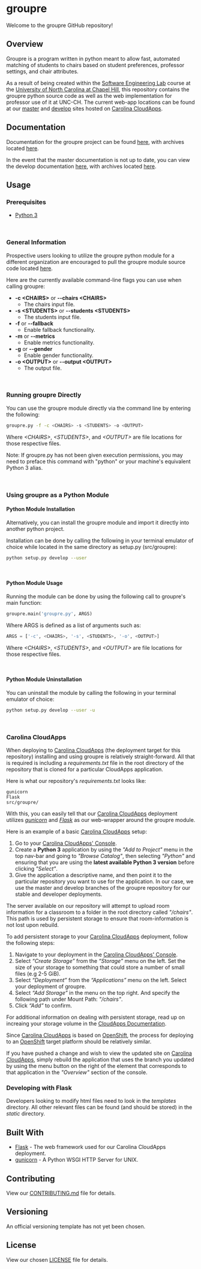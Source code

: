 # groupre

Welcome to the groupre GitHub repository!

## Overview

Groupre is a program written in python meant to allow fast, automated matching of students to chairs based on student preferences, professor settings, and chair attributes.

As a result of being created within the [Software Engineering Lab][COMP 523] course at the [University of North Carolina at Chapel Hill][UNC-CH], this repository contains the groupre python source code as well as the web implementation for professor use of it at UNC-CH. The current web-app locations can be found at our [master][CloudApps-master] and [develop][CloudApps-develop] sites hosted on [Carolina CloudApps][Carolina CloudApps].

## Documentation

Documentation for the groupre project can be found [here][masterDocs], with archives located [here][masterDocsArchive].

In the event that the master documentation is not up to date, you can view the develop documentation [here][developDocs], with archives located [here][developDocsArchive].

## Usage

### Prerequisites

* [Python 3][Python3]

<br>

### General Information

Prospective users looking to utilize the groupre python module for a different organization are encouraged to pull the groupre module source code located [here][masterSrc].

Here are the currently available command-line flags you can use when calling groupre:

* **-c \<CHAIRS>** or **--chairs \<CHAIRS>**
  * The chairs input file.
* **-s \<STUDENTS>** or **--students \<STUDENTS>**
  * The students input file.
* **-f** or **--fallback**
  * Enable fallback functionality.
* **-m** or **--metrics**
  * Enable metrics functionality.
* **-g** or **--gender**
  * Enable gender functionality.
* **-o \<OUTPUT>** or **--output \<OUTPUT>**
  * The output file.

<br>

### Running groupre  Directly

You can use the groupre module directly via the command line by entering the following:

```bash
groupre.py -f -c <CHAIRS> -s <STUDENTS> -o <OUTPUT>
```

Where _\<CHAIRS>_, _\<STUDENTS>_, and _\<OUTPUT>_ are file locations for those respective files.

Note: If groupre.py has not been given execution permissions, you may need to preface this command with "python" or your machine's equivalent Python 3 alias.

<br>

### Using groupre as a Python Module

#### Python Module Installation

Alternatively, you can install the groupre module and import it directly into another python project.

Installation can be done by calling the following in your terminal emulator of choice while located in the same directory as setup.py (src/groupre):

<!-- **For Users:**

```bash
python setup.py install
```

**For Developers:** -->

```bash
python setup.py develop --user
```

<br>

#### Python Module Usage

Running the module can be done by using the following call to groupre's main function:

```python
groupre.main('groupre.py', ARGS)
```

Where ARGS is defined as a list of arguments such as:

```python
ARGS = ['-c', <CHAIRS>, '-s', <STUDENTS>, '-o', <OUTPUT>]
```

Where _\<CHAIRS>_, _\<STUDENTS>_, and _\<OUTPUT>_ are file locations for those respective files.

<br>

<!-- **For Developers:**  -->

#### Python Module Uninstallation

You can uninstall the module by calling the following in your terminal emulator of choice:

```bash
python setup.py develop --user -u
```

<br>

### Carolina CloudApps

When deploying to [Carolina CloudApps][Carolina CloudApps] (the deployment target for this repository) installing and using groupre is relatively straight-forward. All that is required is including a *requirements.txt* file in the root directory of the repository that is cloned for a particular CloudApps application.

Here is what our repository's *requirements.txt* looks like:

```pip requirements
gunicorn
Flask
src/groupre/
```

With this, you can easily tell that our [Carolina CloudApps][Carolina CloudApps] deployment utilizes *[gunicorn][gunicorn]* and *[Flask][Flask]* as our web-wrapper around the groupre module.

Here is an example of a basic [Carolina CloudApps][Carolina CloudApps] setup:

1. Go to your [Carolina CloudApps' Console][CloudApps_console].
2. Create a **Python 3** application by using the *"Add to Project"* menu in the top nav-bar and going to *"Browse Catalog"*, then selecting *"Python"* and ensuring that you are using the **latest available Python 3 version** before clicking *"Select"*.
3. Give the application a descriptive name, and then point it to the particular repository you want to use for the application. In our case, we use the master and develop branches of the groupre repository for our stable and developer deployments.

The server available on our repository will attempt to upload room information for a classroom to a folder in the root directory called *"/chairs"*. This path is used by persistent storage to ensure that room-information is not lost upon rebuild.

To add persistent storage to your [Carolina CloudApps][Carolina CloudApps] deployment, follow the following steps:

1. Navigate to your deployment in the [Carolina CloudApps' Console][CloudApps_console].
2. Select *“Create Storage”* from the *“Storage”* menu on the left. Set the size of your storage to something that could store a number of small files (e.g 2-5 GiB).
3. Select *“Deployment”* from the *“Applications”* menu on the left. Select your deployment of groupre.
4. Select *“Add Storage”* in the menu on the top right. And specify the following path under Mount Path: *"/chairs"*.
5. Click *“Add”* to confirm.

For additional information on dealing with persistent storage, read up on increaing your storage volume in the [CloudApps Documentation][CloudAppsStorage_help].

Since [Carolina CloudApps][Carolina CloudApps] is based on [OpenShift][OpenShift], the process for deploying to an [OpenShift][OpenShift] target platform should be relatively similar.

If you have pushed a change and wish to view the updated site on [Carolina CloudApps][Carolina CloudApps], simply rebuild the application that uses the branch you updated by using the menu button on the right of the element that corresponds to that application in the *"Overview"* section of the console.

### Developing with Flask

Developers looking to modify html files need to look in the *templates* directory. All other relevant files can be found (and should be stored) in the *static* directory.

## Built With

* [Flask][Flask] - The web framework used for our Carolina CloudApps deployment.
* [gunicorn][gunicorn] - A Python WSGI HTTP Server for UNIX.

## Contributing

View our [CONTRIBUTING.md][contributing_file] file for details.

## Versioning

An official versioning template has not yet been chosen.

## License

View our chosen [LICENSE][license_file] file for details.

<!-- Begin References -->
[UNC-CH]: https://www.unc.edu/
[COMP 523]: https://wwwx.cs.unc.edu/Courses/comp523-f17/deliverables.php
[CloudApps-master]: http://master-groupre.cloudapps.unc.edu/
[CloudApps-develop]: http://develop-groupre.cloudapps.unc.edu/
[Carolina CloudApps]: https://cloudapps.unc.edu/
[CloudApps_console]: https://console.cloudapps.unc.edu
[CloudAppsStorage_help]: https://help.unc.edu/help/carolina-cloudapps-increasing-the-size-of-a-persistent-volume/
[masterSrc]: https://github.com/jeyerena/ClassTeamBuilder/tree/master/src/groupre
[masterDocs]: https://github.com/jeyerena/ClassTeamBuilder/tree/master/docs
[masterDocsArchive]: https://github.com/jeyerena/ClassTeamBuilder/tree/master/docs/archive
[developDocs]: https://github.com/jeyerena/ClassTeamBuilder/tree/develop/docs
[developDocsArchive]: https://github.com/jeyerena/ClassTeamBuilder/tree/develop/docs/archive
[Flask]: http://flask.pocoo.org/
[OpenShift]: https://www.openshift.com/
[contributing_file]: https://github.com/jeyerena/ClassTeamBuilder/tree/master/CONTRIBUTING.md
[license_file]: https://github.com/jeyerena/ClassTeamBuilder/blob/master/LICENSE
[Python3]: https://www.python.org/downloads/release/python-363/
[gunicorn]: http://gunicorn.org/
<!-- End References -->
